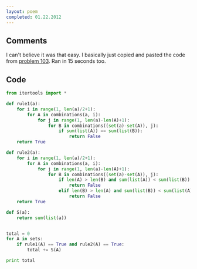 ```yaml
---
layout: poem
completed: 01.22.2012
---
```


## Comments

I can't believe it was that easy. I basically just copied and pasted the 
code from [problem 103](103). Ran in 15 seconds too.

## Code

```python
from itertools import *

def rule1(a):
	for i in range(1, len(a)/2+1):
		for A in combinations(a, i):
			for j in range(1, len(a)-len(A)+1):
				for B in combinations((set(a)-set(A)), j):
					if sum(list(A)) == sum(list(B)):
						return False
	return True

def rule2(a):
	for i in range(1, len(a)/2+1):
		for A in combinations(a, i):
			for j in range(1, len(a)-len(A)+1):
				for B in combinations((set(a)-set(A)), j):
					if len(A) > len(B) and sum(list(A)) < sum(list(B)):
						return False
					elif len(B) > len(A) and sum(list(B)) < sum(list(A)):
						return False
	return True

def S(a):
	return sum(list(a))


total = 0
for A in sets:
	if rule1(A) == True and rule2(A) == True:
		total += S(A)

print total
```
